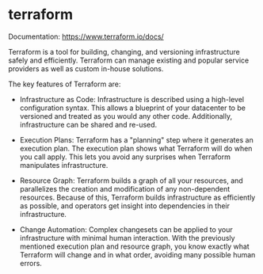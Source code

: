 # terraform

Documentation: https://www.terraform.io/docs/

Terraform is a tool for building, changing, and versioning infrastructure safely and efficiently. Terraform can manage existing and popular service providers as well as custom in-house solutions.

The key features of Terraform are:

  -  Infrastructure as Code: Infrastructure is described using a high-level configuration syntax. This allows a blueprint of your datacenter to be versioned and treated as you would any other code. Additionally, infrastructure can be shared and re-used.

  -  Execution Plans: Terraform has a "planning" step where it generates an execution plan. The execution plan shows what Terraform will do when you call apply. This lets you avoid any surprises when Terraform manipulates infrastructure.

  -  Resource Graph: Terraform builds a graph of all your resources, and parallelizes the creation and modification of any non-dependent resources. Because of this, Terraform builds infrastructure as efficiently as possible, and operators get insight into dependencies in their infrastructure.

  -  Change Automation: Complex changesets can be applied to your infrastructure with minimal human interaction. With the previously mentioned execution plan and resource graph, you know exactly what Terraform will change and in what order, avoiding many possible human errors.

